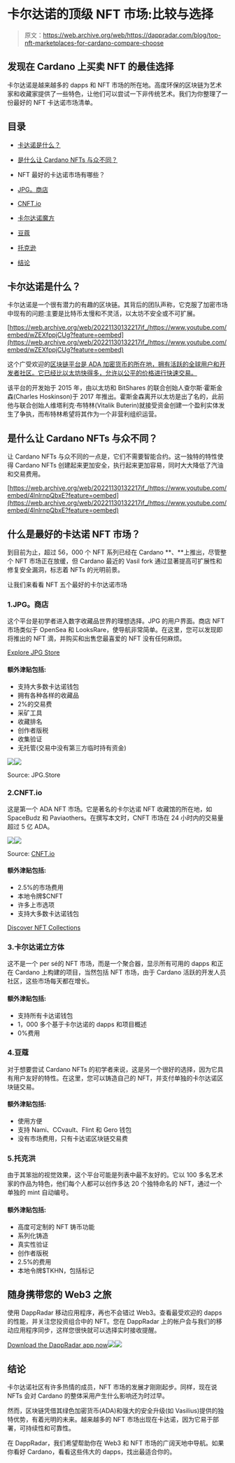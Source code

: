 # 卡尔达诺的顶级 NFT 市场:比较与选择

> 原文：<https://web.archive.org/web/https://dappradar.com/blog/top-nft-marketplaces-for-cardano-compare-choose>

## 发现在 Cardano 上买卖 NFT 的最佳选择

卡尔达诺是越来越多的 dapps 和 NFT 市场的所在地。高度环保的区块链为艺术家和收藏家提供了一些特色，让他们可以尝试一下非传统艺术。我们为你整理了一份最好的 NFT 卡达诺市场清单。

## **目录**

*   [卡达诺是什么？](https://web.archive.org/web/20221130132217/https://dappradar.com/blog/top-nft-marketplaces-for-cardano-compare-choose/#What-is-Cardano?)
*   [是什么让 Cardano NFTs 与众不同？](https://web.archive.org/web/20221130132217/https://dappradar.com/blog/top-nft-marketplaces-for-cardano-compare-choose/#What-makes-Cardano-NFTs-different?)
*   NFT 最好的卡达诺市场有哪些？

*   [JPG。商店](https://web.archive.org/web/20221130132217/https://dappradar.com/blog/top-nft-marketplaces-for-cardano-compare-choose/#JPG.Store)
*   [CNFT.io](https://web.archive.org/web/20221130132217/https://dappradar.com/blog/top-nft-marketplaces-for-cardano-compare-choose/#CNFT.io)
*   [卡尔达诺魔方](https://web.archive.org/web/20221130132217/https://dappradar.com/blog/top-nft-marketplaces-for-cardano-compare-choose/#Cardano-Cube)
*   [豆蔻](https://web.archive.org/web/20221130132217/https://dappradar.com/blog/top-nft-marketplaces-for-cardano-compare-choose/#Cardahub)
*   [托克逊](https://web.archive.org/web/20221130132217/https://dappradar.com/blog/top-nft-marketplaces-for-cardano-compare-choose/#Tokhun)

*   [结论](https://web.archive.org/web/20221130132217/https://dappradar.com/blog/top-nft-marketplaces-for-cardano-compare-choose/#Conclusion-)

## 卡尔达诺是什么？

卡尔达诺是一个很有潜力的有趣的区块链。其背后的团队声称，它克服了加密市场中现有的问题:主要是比特币太慢和不灵活，以太坊不安全或不可扩展。

[https://web.archive.org/web/20221130132217if_/https://www.youtube.com/embed/wZEXfppjCUg?feature=oembed](https://web.archive.org/web/20221130132217if_/https://www.youtube.com/embed/wZEXfppjCUg?feature=oembed)

这个广受欢迎的[区块链平台是 ADA 加密货币的所在地，拥有活跃的全球用户和开发者社区。它已经比以太坊快得多，允许以公平的价格进行快速交易。](https://web.archive.org/web/20221130132217/https://iohk.io/en/research/library/papers/ouroborosa-provably-secure-proof-of-stake-blockchain-protocol/#:~:text=Ouroboros%3A%20A%20Provably%20Secure%20Proof%2Dof%2DStake%20Blockchain%20Protocol,-Aggelos%20Kiayias%2CAlexander&text=We%20present%20%E2%80%9COuroboros%E2%80%9D%2C%20the,by%20the%20bitcoin%20blockchain%20protocol.)

该平台的开发始于 2015 年，由以太坊和 BitShares 的联合创始人查尔斯·霍斯金森(Charles Hoskinson)于 2017 年推出。霍斯金森离开以太坊是出了名的，此前他与联合创始人维塔利克·布特林(Vitalik Buterin)就接受资金创建一个盈利实体发生了争执，而布特林希望将其作为一个非营利组织运营。

## 是什么让 Cardano NFTs 与众不同？

让 Cardano NFTs 与众不同的一点是，它们不需要智能合约。这一独特的特性使得 Cardano NFTs 创建起来更加安全，执行起来更加容易，同时大大降低了汽油和交易费用。

[https://web.archive.org/web/20221130132217if_/https://www.youtube.com/embed/4lnlrnpQbxE?feature=oembed](https://web.archive.org/web/20221130132217if_/https://www.youtube.com/embed/4lnlrnpQbxE?feature=oembed)

## 什么是最好的卡达诺 NFT 市场？

到目前为止，超过 56，000 个 NFT 系列已经在 Cardano **、**上推出，尽管整个 NFT 市场正在放缓，但 Cardano 最近的 Vasil fork 通过显著提高可扩展性和修复安全漏洞，标志着 NFTs 的光明前景。

让我们来看看 NFT 五个最好的卡尔达诺市场

### 1.JPG。商店

这个平台是初学者进入数字收藏品世界的理想选择。JPG 的用户界面。商店 NFT 市场类似于 OpenSea 和 LooksRare，使导航非常简单。在这里，您可以发现即将推出的 NFT 滴，并购买和出售您最喜爱的 NFT 没有任何麻烦。

[Explore JPG Store](https://web.archive.org/web/20221130132217/https://dappradar.com/cardano/marketplaces/jpg-store)

#### 额外津贴包括:

*   支持大多数卡达诺钱包
*   拥有各种各样的收藏品
*   2%的交易费
*   采矿工具
*   收藏排名
*   创作者版税
*   收集验证
*   无托管(交易中没有第三方临时持有资金)

[](https://web.archive.org/web/20221130132217/https://dappradar.com/cardano/marketplaces/jpg-store)[![](img/de250aa006ea1476172dd4e574067a02.png)<picture>![](img/42cc456e2c2168b0d7a5bfda42d13f8f.png)</picture>](https://web.archive.org/web/20221130132217/https://dappradar.com/cardano/marketplaces/jpg-store)

Source: JPG.Store

### 2.CNFT.io

这是第一个 ADA NFT 市场。它是著名的卡尔达诺 NFT 收藏馆的所在地，如 SpaceBudz 和 Paviaothers。在撰写本文时，CNFT 市场在 24 小时内的交易量超过 5 亿 ADA。

![](img/928d5e77092f618806a18389421dc8f8.png)![](img/60824efb619cf375ced45dd3df5dfef8.png)

Source: [CNFT.io](https://web.archive.org/web/20221130132217/https://cnft.io/)

#### 额外津贴包括:

*   2.5%的市场费用
*   本地令牌$CNFT
*   许多上市选项
*   支持大多数卡达诺钱包

[Discover NFT Collections](https://web.archive.org/web/20221130132217/https://dappradar.com/hub/nft-explorer)

### 3.卡尔达诺立方体

这不是一个 per sé的 NFT 市场，而是一个聚合器，显示所有可用的 dapps 和正在 Cardano 上构建的项目，当然包括 NFT 市场，由于 Cardano 活跃的开发人员社区，这些市场每天都在增长。

#### 额外津贴包括:

*   支持所有卡达诺钱包
*   1，000 多个基于卡尔达诺的 dapps 和项目概述
*   0%费用

### 4.豆蔻

对于想要尝试 Cardano NFTs 的初学者来说，这是另一个很好的选择，因为它具有用户友好的特性。在这里，您可以铸造自己的 NFT，并支付单独的卡尔达诺区块链交易。

#### 额外津贴包括:

*   使用方便
*   支持 Nami、CCvault、Flint 和 Gero 钱包
*   没有市场费用，只有卡达诺区块链交易费

### 5.托克洪

由于其笨拙的视觉效果，这个平台可能是列表中最不友好的。它以 100 多名艺术家的作品为特色，他们每个人都可以创作多达 20 个独特命名的 NFT，通过一个单独的 mint 自动编号。

#### 额外津贴包括:

*   高度可定制的 NFT 铸币功能
*   系列化铸造
*   真实性验证
*   创作者版税
*   2.5%的费用
*   本地令牌$TKHN，包括标记

## 随身携带您的 Web3 之旅

使用 DappRadar 移动应用程序，再也不会错过 Web3。查看最受欢迎的 dapps 的性能，并关注您投资组合中的 NFT。您在 DappRadar 上的帐户会与我们的移动应用程序同步，这样您很快就可以选择实时接收提醒。

[Download the DappRadar app now](https://web.archive.org/web/20221130132217/https://dappradar.app.link/blog)[](https://web.archive.org/web/20221130132217/https://play.google.com/store/apps/details?id=com.portfolio.dappradar)[![](img/a3634373d68930c5d4e8a7fce618f91f.png)<picture>![](img/f97e699ab8eb3bbb2d23ed564abffa2d.png)</picture>](https://web.archive.org/web/20221130132217/https://play.google.com/store/apps/details?id=com.portfolio.dappradar)

## 结论

卡尔达诺社区有许多热情的成员，NFT 市场的发展才刚刚起步。同样，现在说 NFTs 会对 Cardano 的整体采用产生什么影响还为时过早。

然而，区块链凭借其绿色加密货币(ADA)和强大的安全升级(如 Vasilius)提供的独特优势，有着光明的未来。越来越多的 NFT 市场出现在卡达诺，因为它易于部署，可持续性和可靠性。

在 DappRadar，我们希望帮助你在 Web3 和 NFT 市场的广阔天地中导航。如果你看好 Cardano，看看这些伟大的 dapps，找出最适合你的。